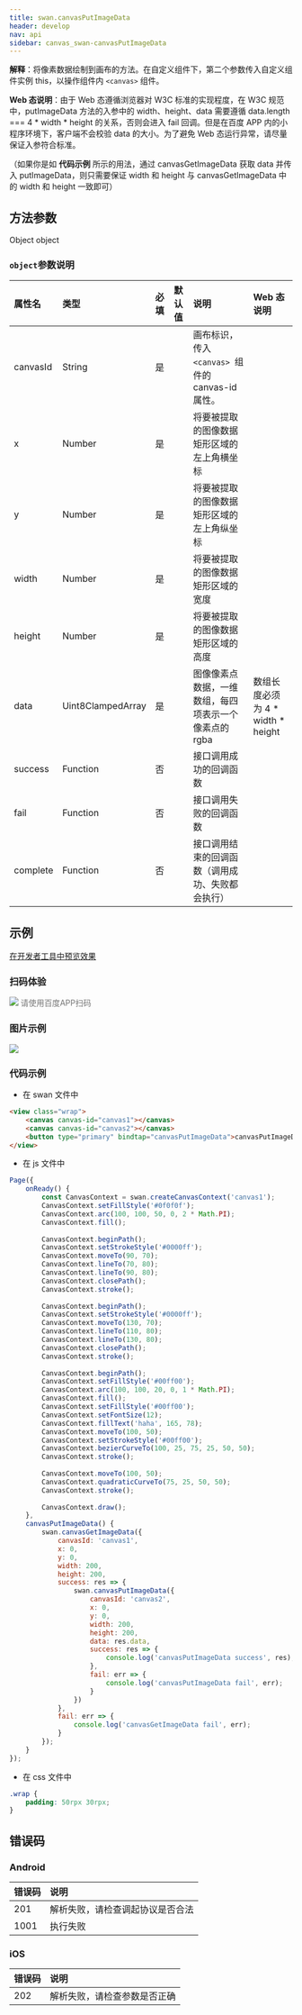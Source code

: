 ```yaml
---
title: swan.canvasPutImageData
header: develop
nav: api
sidebar: canvas_swan-canvasPutImageData
---
```



**解释**：将像素数据绘制到画布的方法。在自定义组件下，第二个参数传入自定义组件实例 this，以操作组件内 `<canvas>` 组件。

**Web 态说明**：由于 Web 态遵循浏览器对 W3C 标准的实现程度，在 W3C 规范中，putImageData 方法的入参中的 width、height、data 需要遵循 data.length === 4 * width * height 的关系，否则会进入 fail 回调。但是在百度 APP 内的小程序环境下，客户端不会校验 data 的大小。为了避免 Web 态运行异常，请尽量保证入参符合标准。

（如果你是如 **代码示例** 所示的用法，通过 canvasGetImageData 获取 data 并传入 putImageData，则只需要保证 width 和 height 与 canvasGetImageData 中的 width 和 height 一致即可）


## 方法参数

Object object

###  `object`参数说明

| 属性名    | 类型               | 必填  | 默认值 | 说明                                             | Web 态说明                       |
|:---------|:------------------|:-----|:-------|:------------------------------------------------|:--------------------------------|
| canvasId | String            | 是   |        | 画布标识，传入 `<canvas> `组件的 canvas-id 属性。   |                                 |
| x        | Number            | 是   |        | 将要被提取的图像数据矩形区域的左上角横坐标            |                                 |
| y        | Number            | 是   |        | 将要被提取的图像数据矩形区域的左上角纵坐标            |                                 |
| width    | Number            | 是   |        | 将要被提取的图像数据矩形区域的宽度                   |                                 |
| height   | Number            | 是   |        | 将要被提取的图像数据矩形区域的高度                   |                                 |
| data     | Uint8ClampedArray | 是   |        | 图像像素点数据，一维数组，每四项表示一个像素点的 rgba | 数组长度必须为 4 * width * height |
| success  | Function          | 否   |        | 接口调用成功的回调函数                             |                                 |
| fail     | Function          | 否   |        | 接口调用失败的回调函数                             |                                 |
| complete | Function          | 否   |        | 接口调用结束的回调函数（调用成功、失败都会执行）      |                                 |
## 示例
<a href="swanide://fragment/8a3f848b498ceb702128591867e00d631558353320644" title="在开发者工具中预览效果" target="_self">在开发者工具中预览效果</a>

### 扫码体验

<div class='scan-code-container'>
    <img src="https://b.bdstatic.com/miniapp/assets/images/doc_demo/fragment_canvasPutImageData.png" class="demo-qrcode-image" />
    <font color=#777 12px>请使用百度APP扫码</font>
</div>

###  图片示例
<div class="m-doc-custom-examples">
    <div class="m-doc-custom-examples-correct">
        <img src="https://b.bdstatic.com/miniapp/images/canvasPutImageData.gif">
    </div>
    <div class="m-doc-custom-examples-correct">
        <img src=" ">
    </div>
    <div class="m-doc-custom-examples-correct">
        <img src=" ">
    </div>
</div>

### 代码示例



* 在 swan 文件中

```html
<view class="wrap">
    <canvas canvas-id="canvas1"></canvas>
    <canvas canvas-id="canvas2"></canvas>
    <button type="primary" bindtap="canvasPutImageData">canvasPutImageData</button>
</view>
```

* 在 js 文件中

```js
Page({
    onReady() {
        const CanvasContext = swan.createCanvasContext('canvas1');
        CanvasContext.setFillStyle('#0f0f0f');
        CanvasContext.arc(100, 100, 50, 0, 2 * Math.PI);
        CanvasContext.fill();
        
        CanvasContext.beginPath();
        CanvasContext.setStrokeStyle('#0000ff');
        CanvasContext.moveTo(90, 70);
        CanvasContext.lineTo(70, 80);
        CanvasContext.lineTo(90, 80);
        CanvasContext.closePath();
        CanvasContext.stroke();
        
        CanvasContext.beginPath();
        CanvasContext.setStrokeStyle('#0000ff');
        CanvasContext.moveTo(130, 70);
        CanvasContext.lineTo(110, 80);
        CanvasContext.lineTo(130, 80);
        CanvasContext.closePath();
        CanvasContext.stroke();
        
        CanvasContext.beginPath();
        CanvasContext.setFillStyle('#00ff00');
        CanvasContext.arc(100, 100, 20, 0, 1 * Math.PI);
        CanvasContext.fill();
        CanvasContext.setFillStyle('#00ff00');
        CanvasContext.setFontSize(12);
        CanvasContext.fillText('haha', 165, 78);
        CanvasContext.moveTo(100, 50);
        CanvasContext.setStrokeStyle('#00ff00');
        CanvasContext.bezierCurveTo(100, 25, 75, 25, 50, 50);
        CanvasContext.stroke();
        
        CanvasContext.moveTo(100, 50);
        CanvasContext.quadraticCurveTo(75, 25, 50, 50);
        CanvasContext.stroke();
        
        CanvasContext.draw();
    },
    canvasPutImageData() {
        swan.canvasGetImageData({
            canvasId: 'canvas1',
            x: 0,
            y: 0,
            width: 200,
            height: 200,
            success: res => {
                swan.canvasPutImageData({
                    canvasId: 'canvas2',
                    x: 0,
                    y: 0,
                    width: 200,
                    height: 200,
                    data: res.data,
                    success: res => {
                        console.log('canvasPutImageData success', res);
                    },
                    fail: err => {
                        console.log('canvasPutImageData fail', err);
                    }
                })
            },
            fail: err => {
                console.log('canvasGetImageData fail', err);
            }
        });
    }
});
```
* 在 css 文件中

```css
.wrap {
    padding: 50rpx 30rpx;
}
```


##  错误码
### Android

|错误码|说明|
|:--|:--|
|201|解析失败，请检查调起协议是否合法|
|1001|执行失败|

### iOS

|错误码|说明|
|:--|:--|
|202|解析失败，请检查参数是否正确      |

